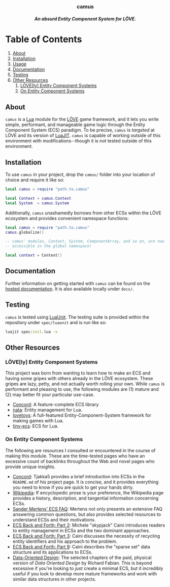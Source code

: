 <div align="center">
    <h3>camus</h3>
    <h5>
        An absurd Entity Component System for LÖVE.
    <h5>
</div>

Table of Contents
=================
1. [About](#About)
2. [Installation](#Installation)
3. [Usage](#Usage)
4. [Documentation](#Documentation)
5. [Testing](#Testing)
6. [Other Resources](#Other-Resources)
    1. [LÖVE[ly] Entity Component Systems](#lovely-ecs)
    2. [On Entity Component Systems](#on-entity-component-systems)

About <a name="About"></a>
-----
`camus` is a [Lua][A0] module for the [LÖVE][A1] game framework, and it 
lets you write simple, performant, and manageable game logic through the 
Entity Component System (ECS) paradigm. To be precise, `camus` is
*targeted* at LÖVE and its version of [LuaJIT][A2]. `camus` is capable of
working outside of this environment with modifications--though it is not
tested outside of this environment.

[A0]: https://www.lua.org
[A1]: https://love2d.org
[A2]: https://luajit.org/luajit.html

Installation <a name="Installation"></a>
------------
To use `camus` in your project, drop the `camus/` folder into your location
of choice and require it like so:

```lua
local camus = require "path.to.camus"

local Context = camus.Context
local System  = camus.System
```

Additionally, `camus` unashamedly borrows from other ECSs within the LÖVE 
ecosystem and provides convenient namespace functions:

```lua
local camus = require "path.to.camus"
camus.globalize()

-- camus' modules, Context, System, ComponentArray, and so on, are now
-- accessible in the global namespace!

local context = Context()
```

Documentation <a name="Documentation"></a>
-------------
Further information on getting started with `camus` can be found on the
[hosted documentation][B0]. It is also available locally under `docs/`.

[B0]: https://camus.aldats.dev

Testing <a name="Testing"></a>
-------
`camus` is tested using [LuaUnit](https://github.com/bluebird75/luaunit).
The testing suite is provided within the repository under `spec/luaunit`
and is run like so:

```cmd
luajit spec/init.lua -v
```

Other Resources <a name="Other-Resources"></a>
---------------
### LÖVE[ly] Entity Component Systems <a name="lovely-ecs"></a>
This project was born from wanting to learn how to make an ECS and
having some gripes with others already in the LÖVE ecosystem. These 
gripes are lazy, petty, and not actually worth rolling your own.
While `camus` is performant and pleasing to use, the following modules are
(1) mature and (2) may better fit your particular use-case.

- [Concord](https://github.com/Tjakka5/Concord): A feature-complete ECS
  library
- [nata](https://github.com/tesselode/nata): Entity management for Lua.
- [lovetoys](https://github.com/lovetoys/lovetoys): A full-featured
  Entity-Component-System framework for making games with Lua.
- [tiny-ecs](https://github.com/bakpakin/tiny-ecs): ECS for Lua.

### On Entity Component Systems <a name="on-entity-component-systems"></a>
The following are resources I consulted or encountered in the course of
making this module. These are the time-tested pages who have an excessive
count of backlinks throughout the Web and novel pages who provide unique
insights.

- [Concord](https://github.com/Tjakka5/Concord): Tjakka5 provides a brief
  introduction into ECSs in the `README.md` of his project page. It is
  concise, and it provides everything you need to know if you are quick to
  get your hands dirty.
- [Wikipedia](https://en.wikipedia.org/wiki/Entity_component_system): If
  encyclopedic prose is your preference, the Wikipedia page provides a
  history, description, and tangential information concerning ECSs.
- [Sander Mertens' ECS FAQ](https://github.com/SanderMertens/ecs-faq):
  Mertens not only presents an extensive FAQ answering common questions,
  but also provides selected resources to understand ECSs and their
  motivations.
- [ECS Back and Forth: Part 2](https://skypjack.github.io/2019-03-07-ecs-baf-part-2/):
  Michele "skypjack" Caini introduces readers to entity management in ECSs
  and the two dominant approaches.
- [ECS Back and Forth: Part 3](https://skypjack.github.io/2019-05-06-ecs-baf-part-3/):
  Caini discusses the necessity of recycling entity identifiers and his
  approach to the problem.
- [ECS Back and Forth: Part 9](https://skypjack.github.io/2020-08-02-ecs-baf-part-9/):
  Caini describes the "sparse set" data structure and 
  its applications to ECSs.
- [Data-Oriented Design](https://www.dataorienteddesign.com/dodbook/dodmain.html):
  The selected chapters of the paid, physical version of *Data Oriented
  Design* by Richard Fabian. This is beyond excessive if you're looking to
  *just* create a minimal ECS, but it incredibly useful if you look to
  develop more mature frameworks and work with similar data structures in
  other projects.

